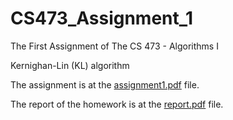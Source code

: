 # CS473_Assignment_1
The First Assignment of The CS 473 - Algorithms I

Kernighan-Lin (KL) algorithm

The assignment is at the [assignment1.pdf](assignment1.pdf) file.

The report of the homework is at the [report.pdf](report.pdf) file.
